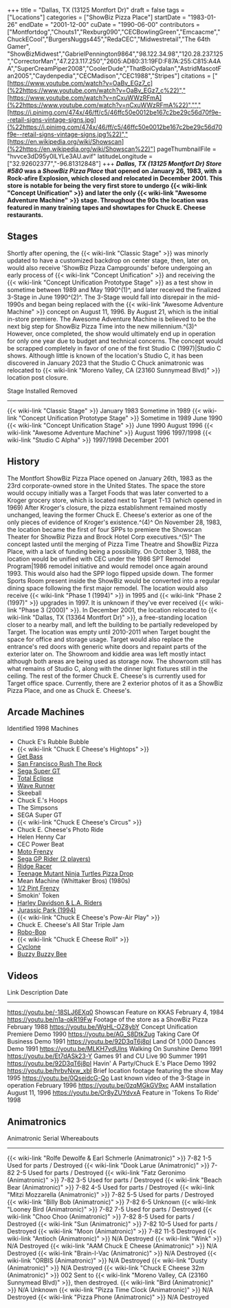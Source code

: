 +++
title = "Dallas, TX (13125 Montfort Dr)"
draft = false
tags = ["Locations"]
categories = ["ShowBiz Pizza Place"]
startDate = "1983-01-26"
endDate = "2001-12-00"
cuDate = "1990-06-00"
contributors = ["Montfortdog","Chouts1","Rexburg090","CECBowlingGreen","Emcaacme","ChuckECool","BurgersNuggs445","RedaCEC","Midwestretail","The 64th Gamer", "ShowBizMidwest","GabrielPennington9864","98.122.34.98","120.28.237.125","CorrectorMan","47.223.117.250","2605:AD80:31:19FD:F87A:255:C815:A4AA","SuperCreamPiper2008","CoolerDude","ThatBoiCydalan","AstridMascotFan2005","Caydenpedia","CECMadison","CEC1988","Stripes"]
citations = ["[https://www.youtube.com/watch?v=OaBv_EGz7_c](%22https://www.youtube.com/watch?v=OaBv_EGz7_c%22)","[https://www.youtube.com/watch?v=nCxuWWzRFmA](%22https://www.youtube.com/watch?v=nCxuWWzRFmA%22)","","[https://i.pinimg.com/474x/46/ff/c5/46ffc50e0012be167c2be29c56d70f9e--retail-signs-vintage-signs.jpg](%22https://i.pinimg.com/474x/46/ff/c5/46ffc50e0012be167c2be29c56d70f9e--retail-signs-vintage-signs.jpg%22)","[https://en.wikipedia.org/wiki/Showscan](%22https://en.wikipedia.org/wiki/Showscan%22)"]
pageThumbnailFile = "hvvce3dD95y0lLYLe3AU.avif"
latitudeLongitude = ["32.92602377","-96.81312848"]
+++
***Dallas, TX (13125 Montfort Dr) Store #580* was a *ShowBiz Pizza Place* that opened on January 26, 1983, with a Rock-afire Explosion, which closed and relocated in December 2001.
This store is notable for being the very first store to undergo {{< wiki-link "Concept Unification" >}} and later the only {{< wiki-link "Awesome Adventure Machine" >}} stage. Throughout the 90s the location was featured in many training tapes and showtapes for Chuck E. Cheese restaurants.**

## Stages

Shortly after opening, the {{< wiki-link "Classic Stage" >}} was minorly updated to have a customized backdrop on center stage, then, later on, would also receive 'ShowBiz Pizza Campgrounds' before undergoing an early process of {{< wiki-link "Concept Unification" >}} and receiving the {{< wiki-link "Concept Unification Prototype Stage" >}} as a test show in sometime between 1989 and May 1990^(1)^, and later received the finalized 3-Stage in June 1990^(2)^.
The 3-Stage would fall into disrepair in the mid-1990s and began being replaced with the {{< wiki-link "Awesome Adventure Machine" >}} concept on August 11, 1996. By August 21, which is the initial in-store premiere. The Awesome Adventure Machine is believed to be the next big step for ShowBiz Pizza Time into the new millennium.^(3)^ However, once completed, the show would ultimately end up in operation for only one year due to budget and technical concerns. The concept would be scrapped completely in favor of one of the first Studio C (1997)|Studio C shows.
Although little is known of the location's Studio C, it has been discovered in January 2023 that the Studio C Chuck animatronic was relocated to {{< wiki-link "Moreno Valley, CA (23160 Sunnymead Blvd)" >}} location post closure.

  Stage                                                         Installed          Removed
  ------------------------------------------------------------- ------------------ ------------------
  {{< wiki-link "Classic Stage" >}}                         January 1983       Sometime in 1989
  {{< wiki-link "Concept Unification Prototype Stage" >}}   Sometime in 1989   June 1990
  {{< wiki-link "Concept Unification Stage" >}}             June 1990          August 1996
  {{< wiki-link "Awesome Adventure Machine" >}}             August 1996        1997/1998
  {{< wiki-link "Studio C Alpha" >}}                        1997/1998          December 2001

## History

The Montfort ShowBiz Pizza Place opened on January 26th, 1983 as the 23rd corporate-owned store in the United States. The space the store would occupy initially was a Target Foods that was later converted to a Kroger grocery store, which is located next to Target T-13 (which opened in 1969) After Kroger's closure, the pizza establishment remained mostly unchanged, leaving the former Chuck E. Cheese's exterior as one of the only pieces of evidence of Kroger's existence.^(4)^ On November 28, 1983, the location became the first of four SPPs to premiere the Showscan Theater for ShowBiz Pizza and Brock Hotel Corp executives.^(5)^ The concept lasted until the merging of Pizza Time Theatre and ShowBiz Pizza Place, with a lack of funding being a possibility.
On October 3, 1988, the location would be unified with CEC under the 1986 SPT Remodel Program|1986 remodel initiative and would remodel once again around 1993. This would also had the SPP logo flipped upside down. The former Sports Room present inside the ShowBiz would be converted into a regular dining space following the first major remodel. The location would also receive {{< wiki-link "Phase 1 (1994)" >}} in 1995 and {{< wiki-link "Phase 2 (1997)" >}} upgrades in 1997. It is unknown if they've ever received {{< wiki-link "Phase 3 (2000)" >}}.
In December 2001, the location relocated to {{< wiki-link "Dallas, TX (13364 Montfort Dr)" >}}, a free-standing location closer to a nearby mall, and left the building to be partially redeveloped by Target. The location was empty until 2010-2011 when Target bought the space for office and storage usage. Target would also replace the entrance's red doors with generic white doors and repaint parts of the exterior later on.
The Showroom and kiddie area was left mostly intact although both areas are being used as storage now. The showroom still has what remains of Studio C, along with the dinner light fixtures still in the ceiling. The rest of the former Chuck E. Cheese's is currently used for Target office space. Currently, there are 2 exterior photos of it as a ShowBiz Pizza Place, and one as Chuck E. Cheese's.

## Arcade Machines

Identified 1998 Machines

- Chuck E's Rubble Bubble
- {{< wiki-link "Chuck E Cheese's Hightops" >}}
- [Get Bass](https://www.arcade-museum.com/game_detail.php?game_id=7933)
- [San Francisco Rush The Rock](https://www.arcade-museum.com/game_detail.php?game_id=9429)
- [Sega Super GT](https://www.arcade-museum.com/game_detail.php?game_id=9477)
- [Total Eclipse](https://www.highwaygames.com/arcade-machines/total-eclipse-7762/)
- [Wave Runner](https://www.arcade-museum.com/game_detail.php?game_id=10414)
- Skeeball
- Chuck E.'s Hoops
- The Simpsons
- SEGA Super GT
- {{< wiki-link "Chuck E Cheese's Circus" >}}
- Chuck E. Cheese's Photo Ride
- Helen Henny Car
- CEC Power Beat
- [Moto Frenzy](https://www.highwaygames.com/arcade-machines/moto-frenzy-8497/)
- [Sega GP Rider (2 players)](https://www.arcade-museum.com/Videogame/gp-rider)
- [Ridge Racer](https://www.arcade-museum.com/Videogame/ridge-racer)
- [Teenage Mutant Ninja Turtles Pizza Drop](https://www.arcade-museum.com/Arcade/teenage-mutant-ninja-turtles-pizza-drop)
- Mean Machine (Whittaker Bros) (1980s)
- [1/2 Pint Frenzy](https://www.arcade-museum.com/Arcade/1-2-pint-frenzy)
- Smokin' Token
- [Harley Davidson & L.A. Riders](https://www.arcade-museum.com/Videogame/harley-davidson-l-a-riders)
- [Jurassic Park (1994)](https://www.arcade-museum.com/Videogame/jurassic-park)
- {{< wiki-link "Chuck E Cheese's Pow-Air Play" >}}
- Chuck E. Cheese's All Star Triple Jam
- [Robo-Bop](https://www.arcade-museum.com/Arcade/robo-bop)
- {{< wiki-link "Chuck E Cheese Roll" >}}
- [Cyclone](https://www.arcade-museum.com/game_detail.php?game_id=19716)
- [Buzzy Buzzy Bee](https://www.arcade-museum.com/game_detail.php?game_id=19671)

## Videos

  Link                           Description                                    Date
  ------------------------------ ---------------------------------------------- ------------------
  https://youtu.be/-18SLJ6EXq0   Showscan Feature on KKAS                       February 4, 1984
  https://youtu.be/n1a-okR19Fw   Footage of the store as a ShowBiz Pizza        February 1988
  https://youtu.be/WgHL-OZ8ybY   Concept Unification Premiere Demo              1990
  https://youtu.be/AG_S8DtkZug   Taking Care Of Business Demo                   1991
  https://youtu.be/92D3qT6j8pI   Land Of 1,000 Dances Demo                      1991
  https://youtu.be/MLKH7vdUlns   Walking On Sunshine Demo                       1991
  https://youtu.be/Et7dASk23-Y   Games 91 and CU Live 90                        Summer 1991
  https://youtu.be/92D3qT6j8pI   Havin' A Party/Chuck E.'s Place Demo         1992
  https://youtu.be/hrbvNxw_xbI   Brief location footage featuring the show      May 1995
  https://youtu.be/0QseidcG-Qo   Last known video of the 3-Stage in operation   February 1996
  https://youtu.be/0zqMGkGV9xc   AAM installation                               August 11, 1996
  https://youtu.be/Or8yZUYdvxA   Feature in 'Tokens To Ride'                  1998

## Animatronics

  Animatronic                                                           Serial      Whereabouts
  --------------------------------------------------------------------- ----------- -------------------------------------------------------------------------------------------
  {{< wiki-link "Rolfe Dewolfe & Earl Schmerle (Animatronic)" >}}   7-82 1-5    Used for parts / Destroyed
  {{< wiki-link "Dook Larue (Animatronic)" >}}                      7-82 2-5    Used for parts / Destroyed
  {{< wiki-link "Fatz Geronimo (Animatronic)" >}}                   7-82 3-5    Used for parts / Destroyed
  {{< wiki-link "Beach Bear (Animatronic)" >}}                      7-82 4-5    Used for parts / Destroyed
  {{< wiki-link "Mitzi Mozzarella (Animatronic)" >}}                7-82 5-5    Used for parts / Destroyed
  {{< wiki-link "Billy Bob (Animatronic)" >}}                       7-82 6-5    Unknown
  {{< wiki-link "Looney Bird (Animatronic)" >}}                     7-82 7-5    Used for parts / Destroyed
  {{< wiki-link "Choo Choo (Animatronic)" >}}                       7-82 8-5    Used for parts / Destroyed
  {{< wiki-link "Sun (Animatronic)" >}}                             7-82 10-5   Used for parts / Destroyed
  {{< wiki-link "Moon (Animatronic)" >}}                            7-82 11-5   Destroyed
  {{< wiki-link "Antioch (Animatronic)" >}}                         N/A         Destroyed
  {{< wiki-link "Wink" >}}                                          N/A         Destroyed
  {{< wiki-link "AAM Chuck E Cheese (Animatronic)" >}}              N/A         Destroyed
  {{< wiki-link "Brain-I-Vac (Animatronic)" >}}                     N/A         Destroyed
  {{< wiki-link "ORBIS (Animatronic)" >}}                           N/A         Destroyed
  {{< wiki-link "Dusty (Animatronic)" >}}                           N/A         Destroyed
  {{< wiki-link "Chuck E Cheese 32m (Animatronic)" >}}              002         Sent to {{< wiki-link "Moreno Valley, CA (23160 Sunnymead Blvd)" >}}, then destroyed.
  {{< wiki-link "Bird (Animatronic)" >}}                            N/A         Unknown
  {{< wiki-link "Pizza Time Clock (Animatronic)" >}}                N/A         Destroyed
  {{< wiki-link "Pizza Phone (Animatronic)" >}}                     N/A         Destroyed
